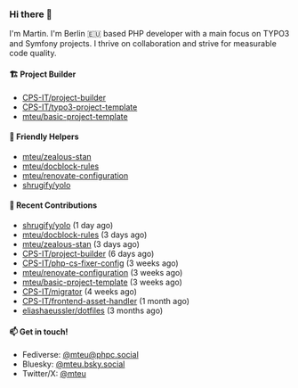 ### Hi there 👋

I'm Martin. I'm Berlin 🇪🇺 based PHP developer with a main focus on TYPO3 and Symfony projects. I thrive on
collaboration and strive for measurable code quality.

#### 🏗️ Project Builder

- [CPS-IT/project-builder](https://github.com/CPS-IT/project-builder)
- [CPS-IT/typo3-project-template](https://github.com/CPS-IT/typo3-project-template)
- [mteu/basic-project-template](https://github.com/mteu/basic-project-template)

#### 🚜 Friendly Helpers

- [mteu/zealous-stan](https://github.com/mteu/zealous-stan)
- [mteu/docblock-rules](https://github.com/mteu/docblock-rules)
- [mteu/renovate-configuration](https://github.com/mteu/renovate-configuration)
- [shrugify/yolo](https://github.com/shrugify/yolo)

#### 👷 Recent Contributions


- [shrugify/yolo](https://github.com/shrugify/yolo) (1 day ago)
- [mteu/docblock-rules](https://github.com/mteu/docblock-rules) (3 days ago)
- [mteu/zealous-stan](https://github.com/mteu/zealous-stan) (3 days ago)
- [CPS-IT/project-builder](https://github.com/CPS-IT/project-builder) (6 days ago)
- [CPS-IT/php-cs-fixer-config](https://github.com/CPS-IT/php-cs-fixer-config) (3 weeks ago)
- [mteu/renovate-configuration](https://github.com/mteu/renovate-configuration) (3 weeks ago)
- [mteu/basic-project-template](https://github.com/mteu/basic-project-template) (3 weeks ago)
- [CPS-IT/migrator](https://github.com/CPS-IT/migrator) (4 weeks ago)
- [CPS-IT/frontend-asset-handler](https://github.com/CPS-IT/frontend-asset-handler) (1 month ago)
- [eliashaeussler/dotfiles](https://github.com/eliashaeussler/dotfiles) (3 months ago)

#### 📫 Get in touch!

- Fediverse: [@mteu@phpc.social](https://phpc.social/@mteu)
- Bluesky: [@mteu.bsky.social](https://bsky.app/profile/mteu.bsky.social)
- Twitter/X: [@mteu](https://x.com/mteu)
